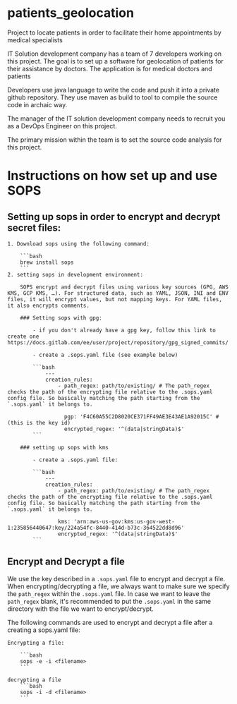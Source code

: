 # patients_geolocation
Project to locate patients in order to facilitate their home appointments by medical specialists

IT Solution development company has a team of 7 developers working on this project. The goal is to set up a software for geolocation of patients for their assistance by doctors. The application is for medical doctors and patients 

Developers use java language to write the code and push it into a private github repository. They use maven as build to tool to compile the source code in archaic way.

The manager of the IT solution development company needs to recruit you as a DevOps Engineer on this project.

The primary mission within the team is to set the source code analysis for this project.

# Instructions on how set up and use SOPS

## Setting up sops in order to encrypt and decrypt secret files:

    1. Download sops using the following command:

        ```bash
        brew install sops
        ```
    2. setting sops in development environment:

        SOPS encrypt and decrypt files using various key sources (GPG, AWS KMS, GCP KMS, …). For structured data, such as YAML, JSON, INI and ENV files, it will encrypt values, but not mapping keys. For YAML files, it also encrypts comments.

        ### Setting sops with gpg:

            - if you don't already have a gpg key, follow this link to create one https://docs.gitlab.com/ee/user/project/repository/gpg_signed_commits/

            - create a .sops.yaml file (see example below)

            ```bash
                ---
                creation_rules:
                    - path_regex: path/to/existing/ # The path_regex checks the path of the encrypting file relative to the .sops.yaml config file. So basically matching the path starting from the `.sops.yaml` it belongs to. 

                      pgp: 'F4C60A55C2D8020CE371FF49AE3E43AE1A92015C' # (this is the key id)
                      encrypted_regex: '^(data|stringData)$'
            ```

        ### setting up sops with kms

            - create a .sops.yaml file:

            ```bash
                ---
                creation_rules:
                    - path_regex: path/to/existing/ # The path_regex checks the path of the encrypting file relative to the .sops.yaml config file. So basically matching the path starting from the `.sops.yaml` it belongs to.

                    kms: 'arn:aws-us-gov:kms:us-gov-west-1:235856440647:key/224a54fc-8440-414d-b73c-364522dd8d96'
                    encrypted_regex: '^(data|stringData)$'
            ```

## Encrypt and Decrypt a file 

We use the key described in a `.sops.yaml` file to encrypt and decrypt a file. When encrypting/decrypting a file, we always want to make sure we specify the `path_regex` within the `.sops.yaml` file. In case we want to leave the `path_regex` blank, it's recommended to put the `.sops.yaml` in the same directory with the file we want to encrypt/decrypt.

The following commands are used to encrypt and decrypt a file after a creating a sops.yaml file:

    Encrypting a file:

        ```bash
        sops -e -i <filename>
        ```

    decrypting a file
        ```bash
        sops -i -d <filename>
        ```